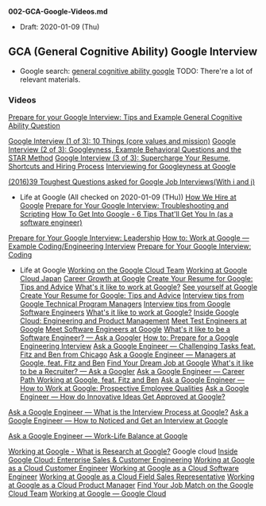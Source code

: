 **002-GCA-Google-Videos.md**

* Draft: 2020-01-09 (Thu)

## GCA (General Cognitive Ability) Google Interview

* Google search: [general cognitive ability google](https://www.google.com/search?newwindow=1&sxsrf=ACYBGNTgHDxi5DvrAvMZ-aY09FOtVe0qPw%3A1578492782308&ei=buMVXpizEr6Rr7wPnuC3aA&q=general+cognitive+ability+google+&oq=general+cognitive+ability+google+&gs_l=psy-ab.3..0l3j0i22i30l3.2861.5634..6651...0.3..0.113.326.0j3......0....1j2..gws-wiz.......0i71j35i39j0i7i30j0i203j0i67.Wke5LLVa6cQ&ved=0ahUKEwiYosfsl_TmAhW-yIsBHR7wDQ0Q4dUDCAs&uact=5)
  TODO: There're a lot of relevant materials. 

### Videos

[Prepare for your Google Interview: Tips and Example General Cognitive Ability Question](https://www.youtube.com/watch?v=eIMR82oO2Dc)

[Google Interview (1 of 3): 10 Things (core values and mission)](https://www.youtube.com/watch?v=jvykXK8eTR8)
[Google Interview (2 of 3): Googleyness, Example Behavioral Questions and the STAR Method](https://www.youtube.com/watch?v=ZLl3XAYIe34)
[Google Interview (3 of 3): Supercharge Your Resume, Shortcuts and Hiring Process](https://www.youtube.com/watch?v=FZmX96ueS5k)
[Interviewing for Googleyness at Google](https://www.youtube.com/watch?v=uPjeKSDuoGw)

[(2016)39 Toughest Questions asked for Google Job Interviews(With i and j)](https://www.youtube.com/watch?v=FLk9677fSYc)

* Life at Google (All checked on 2020-01-09 (THu))
[How We Hire at Google](https://www.youtube.com/watch?v=zhUgaKb0s5A)
[Prepare for Your Google Interview: Troubleshooting and Scripting](https://www.youtube.com/watch?v=_8cH-QPVXsw)
[How To Get Into Google - 6 Tips That'll Get You In (as a software engineer)](https://www.youtube.com/watch?v=tOttqIZuPvQ)

[Prepare for Your Google Interview: Leadership](https://www.youtube.com/watch?v=2Cr3-et4xkI)
[How to: Work at Google — Example Coding/Engineering Interview](https://www.youtube.com/watch?v=XKu_SEDAykw)
[Prepare for Your Google Interview: Coding](https://www.youtube.com/watch?v=6ZZX9iIgFoo)

* Life at Google
[Working on the Google Cloud Team](https://www.youtube.com/watch?v=ECbWQPTKVZ4)
[Working at Google Cloud Japan](https://www.youtube.com/watch?v=J-o_ga5GbcU)
[Career Growth at Google](https://www.youtube.com/watch?v=6nAIbRUokOY)
[Create Your Resume for Google: Tips and Advice](https://www.youtube.com/watch?v=BYUy1yvjHxE)
[What's it like to work at Google?](https://www.youtube.com/watch?v=n_Cn8eFo7u8)
[See yourself at Google](https://www.youtube.com/watch?v=-XRLl9LEZ7c)
[Create Your Resume for Google: Tips and Advice](https://www.youtube.com/watch?v=BYUy1yvjHxE&t=12s)
[Interview tips from Google Technical Program Managers](https://www.youtube.com/watch?v=BAud1iV1afA)
[Interview tips from Google Software Engineers](https://www.youtube.com/watch?v=XOtrOSatBoY)
[What's it like to work at Google?](https://www.youtube.com/watch?v=n_Cn8eFo7u8&t=13s)
[Inside Google Cloud: Engineering and Product Management](https://www.youtube.com/watch?v=1LhxB52DJyA)
[Meet Test Engineers at Google](https://www.youtube.com/watch?v=C7OLZf5099Y)
[Meet Software Engineers at Google](https://www.youtube.com/watch?v=9S_fnC5jPgw)
[What's it like to be a Software Engineer? — Ask a Googler](https://www.youtube.com/watch?v=nELjrFPLPC4)
[How to: Prepare for a Google Engineering Interview](https://www.youtube.com/watch?v=ko-KkSmp-Lk)
[Ask a Google Engineer — Challenging Tasks feat. Fitz and Ben from Chicago](https://www.youtube.com/watch?v=jKrISVvWMhs)
[Ask a Google Engineer — Managers at Google, feat. Fitz and Ben](https://www.youtube.com/watch?v=ba5j8Hc4Wr0)
[Find Your Dream Job at Google](https://www.youtube.com/watch?v=R4xai30FPIk)
[What's it like to be a Recruiter? — Ask a Googler](https://www.youtube.com/watch?v=1hB_i02N8OQ)
[Ask a Google Engineer — Career Path Working at Google, feat. Fitz and Ben](https://www.youtube.com/watch?v=Ug-S2A4EML8)
[Ask a Google Engineer — How to Work at Google: Prospective Employee Qualities](https://www.youtube.com/watch?v=1BGAdJ_0FH0)
[Ask a Google Engineer — How do Innovative Ideas Get Approved at Google?](https://www.youtube.com/watch?v=awlXtL_4qKY)

[Ask a Google Engineer — What is the Interview Process at Google?](https://www.youtube.com/watch?v=IWIi3C8Md_E)
[Ask a Google Engineer — How to Noticed and Get an Interview at Google](https://www.youtube.com/watch?v=E2dMmdewRxE)

[Ask a Google Engineer — Work-Life Balance at Google](https://www.youtube.com/watch?v=hCIJbMHcXNc)



[Working at Google - What is Research at Google?](https://www.youtube.com/watch?v=0wqc69oNbms)
Google cloud
[Inside Google Cloud: Enterprise Sales & Customer Engineering](https://www.youtube.com/watch?v=FAwktSb9zYk)
[Working at Google as a Cloud Customer Engineer](https://www.youtube.com/watch?v=iiyGCZtZHXo)
[Working at Google as a Cloud Software Engineer](https://www.youtube.com/watch?v=dd4AvcIMe-I)
[Working at Google as a Cloud Field Sales Representative](https://www.youtube.com/watch?v=P37Cf4q1Qjc)
[Working at Google as a Cloud Product Manager](https://www.youtube.com/watch?v=UhBdhGMbn8s)
[Find Your Job Match on the Google Cloud Team](https://www.youtube.com/watch?v=SrIjSsXnhA4)
[Working at Google — Google Cloud](https://www.youtube.com/watch?v=MccRk4cYt1U)